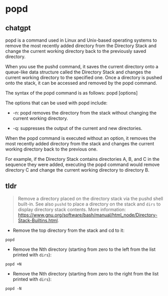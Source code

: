 # popd 
## chatgpt 
popd is a command used in Linux and Unix-based operating systems to remove the most recently added directory from the Directory Stack and change the current working directory back to the previously saved directory.

When you use the pushd command, it saves the current directory onto a queue-like data structure called the Directory Stack and changes the current working directory to the specified one. Once a directory is pushed onto the stack, it can be accessed and removed by the popd command.

The syntax of the popd command is as follows:
popd [options]

The options that can be used with popd include:

- -n: popd removes the directory from the stack without changing the current working directory.

- -q: suppresses the output of the current and new directories.

When the popd command is executed without an option, it removes the most recently added directory from the stack and changes the current working directory back to the previous one. 

For example, if the Directory Stack contains directories A, B, and C in the sequence they were added, executing the popd command would remove directory C and change the current working directory to directory B. 

## tldr 
 
> Remove a directory placed on the directory stack via the pushd shell built-in.
> See also `pushd` to place a directory on the stack and `dirs` to display directory stack contents.
> More information: <https://www.gnu.org/software/bash/manual/html_node/Directory-Stack-Builtins.html>.

- Remove the top directory from the stack and cd to it:

`popd`

- Remove the Nth directory (starting from zero to the left from the list printed with `dirs`):

`popd +N`

- Remove the Nth directory (starting from zero to the right from the list printed with `dirs`):

`popd -N`
